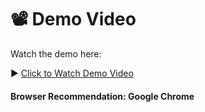 # 📽️ Demo Video

Watch the demo here:

▶️ [Click to Watch Demo Video](https://drive.google.com/file/d/1v-8FDWfscX8hxl1M2VHj09doQcIFsof2/view?usp=sharing)

#### Browser Recommendation: Google Chrome
